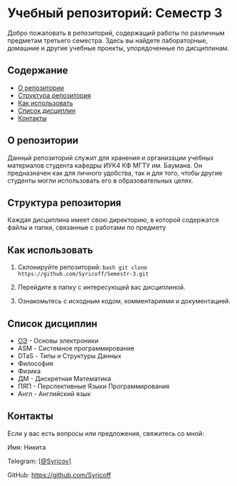 # Учебный репозиторий: Семестр 3

Добро пожаловать в репозиторий, содержащий работы по различным предметам третьего семестра. Здесь вы найдете лабораторные, домашние и другие учебные проекты, упорядоченные по дисциплинам.

## Содержание

- [О репозитории](#о-репозитории)
- [Структура репозитория](#структура-репозитория)
- [Как использовать](#как-использовать)
- [Список дисциплин](#список-дисциплин)
- [Контакты](#контакты)

## О репозитории

Данный репозиторий служит для хранения и организации учебных материалов студента кафедры ИУК4 КФ МГТУ им. Баумана. Он предназначен как для личного удобства, так и для того, чтобы другие студенты могли использовать его в образовательных целях.

## Структура репозитория

Каждая дисциплина имеет свою директорию, в которой содержатся файлы и папки, связанные с работами по предмету

## Как использовать

1. Склонируйте репозиторий:
   `bash
   git clone https://github.com/Syricoff/Semestr-3.git
`
2. Перейдите в папку с интересующей вас дисциплиной.

3. Ознакомьтесь с исходным кодом, комментариями и документацией.

## Список дисциплин

* [ОЭ](..Syricof/Semester_3/ОЭ) - Основы электроники
* ASM - Системное программирование
* DTaS - Типы и Структуры Данных
* Философия
* Физика
* ДМ - Дискретная Математика
* ПЯП - Перспективные Языки Программирования
* Англ - Английский язык

## Контакты

Если у вас есть вопросы или предложения, свяжитесь со мной:

Имя: Никита

Telegram: [[@Syricov](https://t.me/Syricov)]

GitHub: https://github.com/Syricoff
